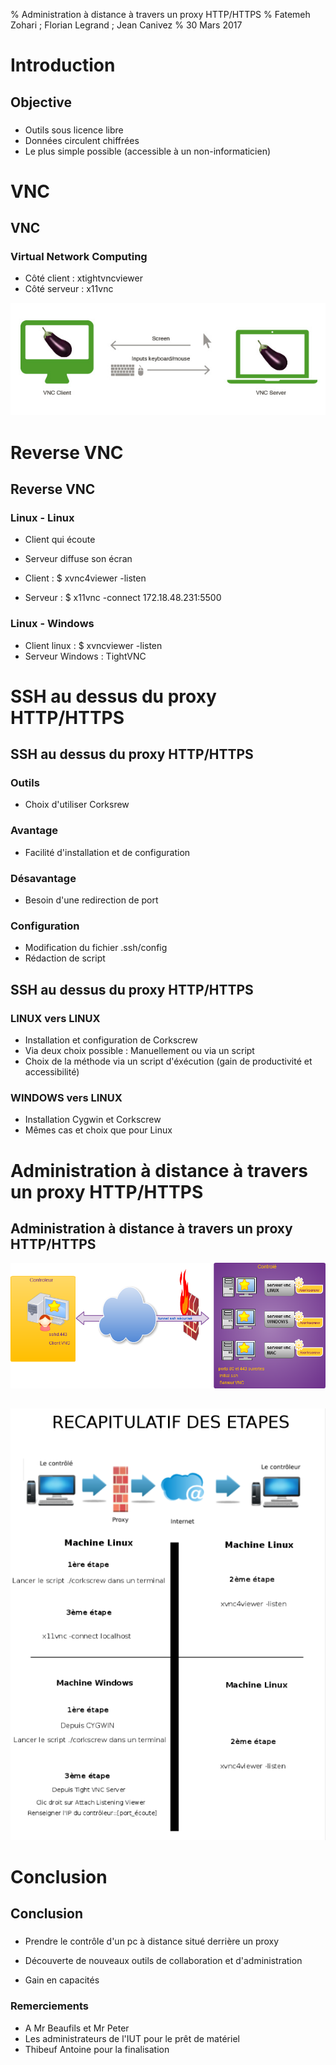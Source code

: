 % Administration à distance à travers un proxy HTTP/HTTPS
% Fatemeh Zohari ; Florian Legrand ; Jean Canivez
% 30 Mars 2017


# Introduction

## Objective

### 

- Outils sous licence libre
- Données circulent chiffrées
- Le plus simple possible (accessible à un non-informaticien) 


# VNC

## VNC

### Virtual Network Computing

- Côté client :  xtightvncviewer
- Côté serveur : x11vnc

![](img/vnc-exemple.jpg)

# Reverse VNC

## Reverse VNC

###  Linux - Linux

- Client qui écoute
- Serveur diffuse son écran

- Client : $ xvnc4viewer -listen
- Serveur : $ x11vnc -connect 172.18.48.231:5500


### Linux - Windows

- Client linux : $ xvncviewer -listen
- Serveur Windows : TightVNC


# SSH au dessus du proxy HTTP/HTTPS

## SSH au dessus du proxy HTTP/HTTPS

### Outils
- Choix d'utiliser Corksrew

### Avantage
- Facilité d'installation et de configuration

### Désavantage
- Besoin d'une redirection de port 

### Configuration
- Modification du fichier .ssh/config				
- Rédaction de script


## SSH au dessus du proxy HTTP/HTTPS

### LINUX vers LINUX

- Installation et configuration de Corkscrew
- Via deux choix possible : Manuellement ou via un script
- Choix de la méthode via un script d'éxécution (gain de productivité et accessibilité)

### WINDOWS vers LINUX

- Installation Cygwin et Corkscrew
- Mêmes cas et choix que pour Linux


# Administration à distance à travers un proxy HTTP/HTTPS

## Administration à distance à travers un proxy HTTP/HTTPS


![](img/vnc-ssh.png)

##

![](img/conclution.png)



# Conclusion

## Conclusion

### 

- Prendre le contrôle d'un pc à distance situé derrière un proxy

- Découverte de nouveaux outils de collaboration et d'administration

- Gain en capacités

### Remerciements

- A Mr Beaufils et Mr Peter
- Les administrateurs de l'IUT pour le prêt de matériel 
- Thibeuf Antoine pour la finalisation


